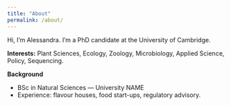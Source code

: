 ```yaml
---
title: "About"
permalink: /about/
---
```


Hi, I’m Alessandra. I’m a PhD candidate at the University of Cambridge.

**Interests:** Plant Sciences, Ecology, Zoology, Microbiology, Applied Science, Policy, Sequencing.

**Background**
- BSc in Natural Sciences — University NAME
- Experience: flavour houses, food start-ups, regulatory advisory.
